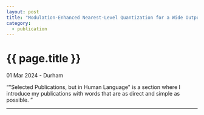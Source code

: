 ```yaml
---
layout: post
title: "Modulation-Enhanced Nearest-Level Quantization for a Wide Output Bandwidth"
category: 
  - publication
---
```


{{ page.title }}
================

<p class="meta">01 Mar 2024 - Durham</p>

<q>"Selected Publications, but in Human Language" is a section where I introduce my publications with words that are as direct and simple as possible. </q>
<hr />

